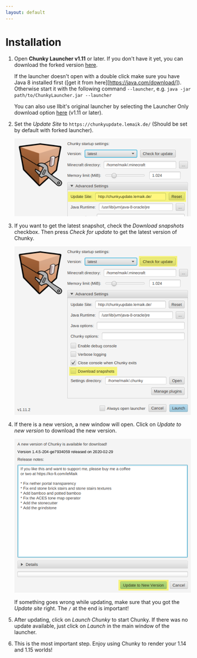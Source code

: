 ```yaml
---
layout: default
---
```


# Installation

1. Open **Chunky Launcher v1.11** or later. If you don't have it yet, you can download the forked version [here](https://chunkyupdate.lemaik.de/ChunkyLauncher.jar).

   If the launcher doesn't open with a double click make sure you have Java 8 installed first ([get it from here][https://java.com/download/]).
   Otherwise start it with the following command `--launcher`, e.g. `java -jar path/to/ChunkyLauncher.jar --launcher`

   You can also use llbit's original launcher by selecting the Launcher Only download option [here](http://chunky.llbit.se/download.html) (v1.11 or later).

2. Set the _Update Site_ to `https://chunkyupdate.lemaik.de/` (Should be set by default with forked launcher).

   ![](/assets/img/chunky-step1.png)

3. If you want to get the latest snapshot, check the _Download snapshots_ checkbox. Then press _Check for update_ to get the latest version of Chunky.

   ![](/assets/img/chunky-step2.png)

4. If there is a new version, a new window will open. Click on _Update to new version_ to download the new version.

   ![](/assets/img/chunky-step3.png)

   If something goes wrong while updating, make sure that you got the _Update site_ right. The `/` at the end is important!

5. After updating, click on _Launch Chunky_ to start Chunky. If there was no update available, just click on _Launch_ in the main window of the launcher.

6. This is the most important step. Enjoy using Chunky to render your 1.14 and 1.15 worlds!
